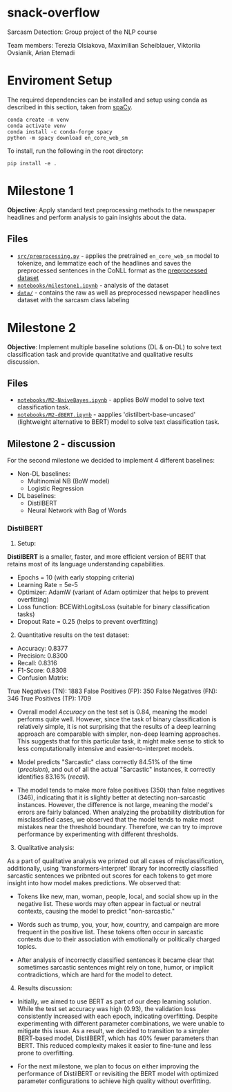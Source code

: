 # snack-overflow
Sarcasm Detection: Group project of the NLP course

Team members: Terezia Olsiakova, Maximilian Scheiblauer, Viktoriia Ovsianik, Arian Etemadi

# Enviroment Setup
The required dependencies can be installed and setup using conda as described in this section, taken from [spaCy](https://spacy.io/usage).

```
conda create -n venv
conda activate venv
conda install -c conda-forge spacy
python -m spacy download en_core_web_sm
```

To install, run the following in the root directory:

```
pip install -e .
```

# Milestone 1
**Objective**: Apply standard text preprocessing methods to the newspaper headlines and perform analysis to gain insights about the data.

## Files
- [`src/preprocessing.py`](src/preprocessing.py) - applies the pretrained `en_core_web_sm` model to tokenize, and lemmatize each of the headlines and saves the preprocessed sentences in the CoNLL format as the [preprocessed dataset](Data/dataset.conllu)
- [`notebooks/milestone1.ipynb`](notebooks/milestone1.ipynb) - analysis of the dataset
- [`data/`](data/) - contains the raw as well as preprocessed newspaper headlines dataset with the sarcasm class labeling

# Milestone 2
**Objective**: Implement multiple baseline solutions (DL & on-DL) to solve text classification task and provide quantitative and qualitative results discussion.

## Files
- [`notebooks/M2-NaiveBayes.ipynb`](notebooks/M2-NaiveBayes.ipynb) - applies BoW model to solve text classification task.
- [`notebooks/M2-dBERT.ipynb`](notebooks/M2-dBERT.ipynb) - aapplies 'distilbert-base-uncased' (lightweight alternative to BERT) model to solve text classification task. 

## Milestone 2 - discussion

For the second milestone we decided to implement 4 different baselines:
- Non-DL baselines:
    - Multinomial NB (BoW model)
    - Logistic Regression
-   DL baselines:
    - DistilBERT
    - Neural Network with Bag of Words



### DistilBERT

1. Setup:

**DistilBERT** is a smaller, faster, and more efficient version of BERT that retains most of its language understanding capabilities.
* Epochs = 10 (with early stopping criteria)
* Learning Rate = 5e-5
* Optimizer: AdamW (variant of Adam optimizer that helps to prevent overfitting)
* Loss function: BCEWithLogitsLoss (suitable for binary classification tasks)
* Dropout Rate = 0.25 (helps to prevent overfitting)

2. Quantitative results on the test dataset:

- Accuracy: 0.8377
- Precision: 0.8300
- Recall: 0.8316
- F1-Score: 0.8308
- Confusion Matrix: 

True Negatives (TN): 1883
False Positives (FP): 350
False Negatives (FN): 346
True Positives (TP): 1709

* Overall model *Accuracy* on the test set is 0.84, meaning the model performs quite well. However, since the task of binary classification is relatively simple, it is not surprising that the results of a deep learning approach are comparable with simpler, non-deep learning approaches. This suggests that for this particular task, it might make sense to stick to less computationally intensive and easier-to-interpret models.

* Model predicts "Sarcastic" class correctly 84.51% of the time (*precision*), and out of all the actual "Sarcastic" instances, it correctly identifies 83.16% (*recall*).

* The model tends to make more false positives (350) than false negatives (346), indicating that it is slightly better at detecting non-sarcastic instances. However, the difference is not large, meaning the model's errors are fairly balanced. When analyzing the probability distribution for misclassified cases, we observed that the model tends to make most mistakes near the threshold boundary. Therefore, we can try to improve performance by experimenting with different thresholds.

3. Qualitative analysis:

As a part of qualitative analysis we printed out all cases of misclassification, additionally, using 'transformers-interpret' library for incorrectly classified sarcastic sentences we pribnted out scores for each tokens to get more insight into how model makes predictions. We observed that:

* Tokens like new, man, woman, people, local, and social show up in the negative list. These words may often appear in factual or neutral contexts, causing the model to predict "non-sarcastic."

* Words such as trump, you, your, how, country, and campaign are more frequent in the positive list. These tokens often occur in sarcastic contexts due to their association with emotionally or politically charged topics.

* After analysis of incorrectly classified sentences it became clear that sometimes sarcastic sentences might rely on tone, humor, or implicit contradictions, which are hard for the model to detect.

4. Results discussion: 

* Initially, we aimed to use BERT as part of our deep learning solution. While the test set accuracy was high (0.93), the validation loss consistently increased with each epoch, indicating overfitting. Despite experimenting with different parameter combinations, we were unable to mitigate this issue. As a result, we decided to transition to a simpler BERT-based model, DistilBERT, which has 40% fewer parameters than BERT. This reduced complexity makes it easier to fine-tune and less prone to overfitting.

* For the next milestone, we plan to focus on either improving the performance of DistilBERT or revisiting the BERT model with optimized parameter configurations to achieve high quality without overfitting.


